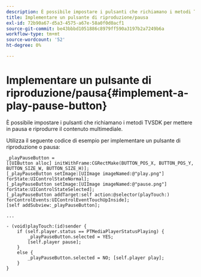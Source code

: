 ```yaml
---
description: È possibile impostare i pulsanti che richiamano i metodi TVSDK per mettere in pausa e riprodurre il contenuto multimediale.
title: Implementare un pulsante di riproduzione/pausa
exl-id: 72b90a67-d5a3-4575-a67e-58a0f0d0acf1
source-git-commit: be43bbbd1051886c8979ff590a3197b2a7249b6a
workflow-type: tm+mt
source-wordcount: '52'
ht-degree: 0%

---
```


# Implementare un pulsante di riproduzione/pausa{#implement-a-play-pause-button}

È possibile impostare i pulsanti che richiamano i metodi TVSDK per mettere in pausa e riprodurre il contenuto multimediale.

Utilizza il seguente codice di esempio per implementare un pulsante di riproduzione o pausa:

<!--<a id="example_BC2632D673FE451190A30A23145090D0"></a>-->

```
_playPauseButton =  
[[UIButton alloc] initWithFrame:CGRectMake(BUTTON_POS_X, BUTTON_POS_Y, BUTTON_SIZE_W, BUTTON_SIZE_H)]; 
[_playPauseButton setImage:[UIImage imageNamed:@"play.png"] forState:UIControlStateNormal];  
[_playPauseButton setImage:[UIImage imageNamed:@"pause.png"] forState:UIControlStateSelected]; 
[_playPauseButton addTarget:self action:@selector(playTouch:) forControlEvents:UIControlEventTouchUpInside]; 
[self addSubview:_playPauseButton]; 
 
... 
 
- (void)playTouch:(id)sender { 
    if (self.player.status == PTMediaPlayerStatusPlaying) { 
        _playPauseButton.selected = YES;  
        [self.player pause]; 
    } 
    else { 
        _playPauseButton.selected = NO; [self.player play]; 
    } 
} 
```
